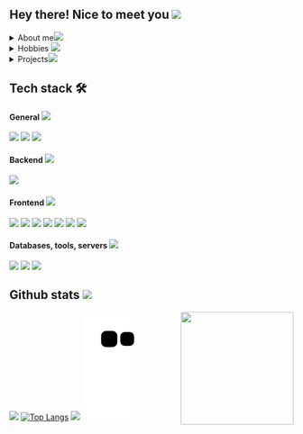 ## Hey there! Nice to meet you <img src="https://camo.githubusercontent.com/d3359cb00ab0b5ed8f2e1fe3fceb4fbaf3b614340f8c0db99c17b9f50b351770/68747470733a2f2f656d6f6a69732e736c61636b6d6f6a69732e636f6d2f656d6f6a69732f696d616765732f313533313834393433302f343234362f626c6f622d73756e676c61737365732e6769663f31353331383439343330" width="48">  
<details>

  <summary>About me<img src="https://media.giphy.com/media/SGGHAPCjED1OcW6ixv/giphy.gif" width="48">  </summary>
  
  • Passionate fullstack developer with almost 2 years of experience  
  • Hardworking and analytical specialist who possesses strong problem-solving skills and a drive to learn new things  
  • Constantly looking for improving myself while growing in the computer science and technology fields  
  • Polite, welcoming and competent no matter what
  </details>

<details>
  <summary> Hobbies <img src="https://media.giphy.com/media/40a8jFMt0sc73UtpaH/giphy.gif" width="48"> </summary> 
 
  
  • Really mad at developing my skills, so most of the time I read special literature in programming and learn something new
  • Listen to music, watch films and Youtube videos just like everybody else  
  • A fan of visual novels  
  • And programming, of course <img src="https://media.giphy.com/media/f4bdZrlxh7ALRv6Fym/giphy.gif" width="20">
 
</details>

<details>

  <summary>Projects<img src="https://media.giphy.com/media/fLp2fTpKTZsj2xW1zI/giphy.gif" width="48">  </summary>
  
  • Worked over projects in environmental service industry  
  • Created the functional client part of the app  
  • Administrated the projects in Firebase and Gitlab  
  • Code reviewing  
  • Requests merging  
  • CI/CD configuring
  </details>
  
  ## Tech stack 🛠
  
#### General <img src="https://media.giphy.com/media/OjraDCulT8NSP56tcI/giphy.gif" width="48">
   <img src="https://img.shields.io/badge/-git-grey?logo=git" width="55">  <img src="https://camo.githubusercontent.com/cbb8e4880d4bfab6d65ca222c95492345ecc8020a9c179729f9c35ddd789a632/68747470733a2f2f696d672e736869656c64732e696f2f62616467652f6a6176617363726970742d2532333332333333302e7376673f7374796c653d666c6174266c6f676f3d6a617661736372697074266c6f676f436f6c6f723d253233463744463145" width="100">  <img src="https://camo.githubusercontent.com/77107f2fcb15c9b7c38b29e2cb92e4f23baab5135821c4fff41d967f0511b02f/68747470733a2f2f696d672e736869656c64732e696f2f62616467652f747970657363726970742d2532333030374143432e7376673f7374796c653d666c6174266c6f676f3d74797065736372697074266c6f676f436f6c6f723d7768697465" width="100">

  #### Backend <img src="https://media.giphy.com/media/Eqc7RhbdSEqYut8vDc/giphy.gif" width="48">
   <img src="https://camo.githubusercontent.com/532e7f0e2a18756d452f215749bbf270182280689b091516bdf0ff97e3d8e9c1/68747470733a2f2f696d672e736869656c64732e696f2f62616467652f6e6f64652e6a732d3644413535463f7374796c653d666c6174266c6f676f3d6e6f64652e6a73266c6f676f436f6c6f723d7768697465" width="80">
   
  #### Frontend <img src="https://media.giphy.com/media/t6Kf2qs5fgWiAlOig5/giphy.gif" width="48">
  
   <img src="https://camo.githubusercontent.com/be0341460963bc4ff9b532f9c172cc1a7c68eb299f7aea5d690ed0a24047b1e2/68747470733a2f2f696d672e736869656c64732e696f2f62616467652f72656163742d2532333230323332612e7376673f7374796c653d666c6174266c6f676f3d7265616374266c6f676f436f6c6f723d253233363144414642" width="65"> <img src="https://img.shields.io/badge/-react--leaflet-yellowgreen?logo=leaflet" width="110"> <img src="https://img.shields.io/badge/-%3CRecharts%20%2F%3E-orange" width="100"> <img src="https://camo.githubusercontent.com/967e65f67e4a1a9185c7f6d5fdb0cf3588aed0b70538a57cd36f34a1c9ba56f2/68747470733a2f2f696d672e736869656c64732e696f2f62616467652f72656475782d2532333539336438382e7376673f7374796c653d666c6174266c6f676f3d7265647578266c6f676f436f6c6f723d7768697465" width="70"> <img src="https://camo.githubusercontent.com/b4befe54390ddf13216a4b89766f748847cd9240ca756eab2296d3e26da8e2ef/68747470733a2f2f696d672e736869656c64732e696f2f62616467652f637373332d2532333135373242362e7376673f7374796c653d666c6174266c6f676f3d63737333266c6f676f436f6c6f723d7768697465" width="65">  <img src="https://jestjs.io/img/jest-badge.svg" width="70">  <img src="https://img.shields.io/badge/-MaterialUI-blue" width="85"> 

#### Databases, tools, servers <img src="https://media.giphy.com/media/2sjwBnNlY4CPyr8goo/giphy.gif" width="48">
   <img src="https://camo.githubusercontent.com/39f3f1372c6201500182d025fb21157b40e742b497482305c4b03b37d3f9abad/68747470733a2f2f696d672e736869656c64732e696f2f62616467652f4d6f6e676f44422d2532333465613934622e7376673f7374796c653d666c6174266c6f676f3d6d6f6e676f6462266c6f676f436f6c6f723d7768697465" width="90">  <img src="https://camo.githubusercontent.com/acb268bf1d57430a028027235b1400cc5669283bc5141ad445eb5d695d1145ee/68747470733a2f2f696d672e736869656c64732e696f2f62616467652f66697265626173652d2532333033394245352e7376673f7374796c653d666c6174266c6f676f3d6669726562617365" width="85"> <img src="https://img.shields.io/badge/-cypress.io-lightgrey?logo=cypress" width="95">

## Github stats <img src="https://9to5google.com/2018/07/17/google-blob-emoji-gboard-sticker-pack/6-16/" width="50">  
![](http://github-profile-summary-cards.vercel.app/api/cards/stats?username=vvvportnov&theme=vue)
[![Top Langs](https://github-readme-stats.vercel.app/api/top-langs/?username=vvvportnov&layout=compact)](https://github.com/vvvportnov/github-readme-stats) <img align="right" width="200" height="200" src="https://acegif.com/wp-content/uploads/2020/b72nv6/partyparrt-37.gif">
![](http://github-profile-summary-cards.vercel.app/api/cards/profile-details?username=vvvportnov&theme=github)
![Snake animation](https://github.com/madushadhanushka/github-readme/blob/output/github-contribution-snake.svg)

